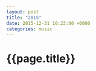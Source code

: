 ```yaml
---
layout: post
title: "2015"
date: 2015-12-31 10:23:00 +0000
categories: music
---
```


# {{page.title}}
